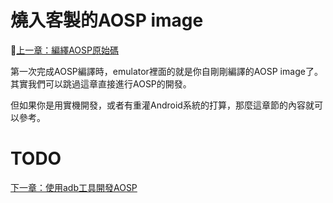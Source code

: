 # 燒入客製的AOSP image

[上一章：編繹AOSP原始碼](/ch3_build)

第一次完成AOSP編譯時，emulator裡面的就是你自剛剛編譯的AOSP image了。其實我們可以跳過這章直接進行AOSP的開發。

但如果你是用實機開發，或者有重灌Android系統的打算，那麼這章節的內容就可以參考。

# TODO

[下一章：使用adb工具開發AOSP](/ch5_adb)
